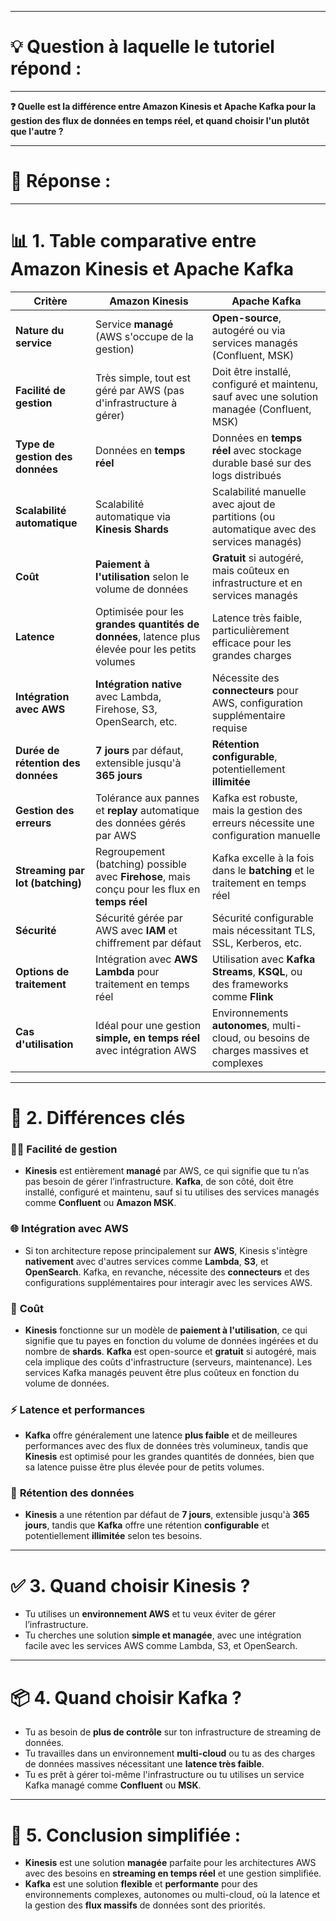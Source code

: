 ----------------------
# 💡 Question à laquelle le tutoriel répond :
----------------------

**❓ Quelle est la différence entre Amazon Kinesis et Apache Kafka pour la gestion des flux de données en temps réel, et quand choisir l'un plutôt que l'autre ?**

----------------------
# 📝 Réponse :
----------------------

# 📊 1. Table comparative entre Amazon Kinesis et Apache Kafka

| **Critère**                      | **Amazon Kinesis**                          | **Apache Kafka**                              |
|-----------------------------------|---------------------------------------------|-----------------------------------------------|
| **Nature du service**             | Service **managé** (AWS s'occupe de la gestion) | **Open-source**, autogéré ou via services managés (Confluent, MSK) |
| **Facilité de gestion**           | Très simple, tout est géré par AWS (pas d'infrastructure à gérer) | Doit être installé, configuré et maintenu, sauf avec une solution managée (Confluent, MSK) |
| **Type de gestion des données**   | Données en **temps réel** | Données en **temps réel** avec stockage durable basé sur des logs distribués |
| **Scalabilité automatique**       | Scalabilité automatique via **Kinesis Shards** | Scalabilité manuelle avec ajout de partitions (ou automatique avec des services managés) |
| **Coût**                          | **Paiement à l'utilisation** selon le volume de données | **Gratuit** si autogéré, mais coûteux en infrastructure et en services managés |
| **Latence**                       | Optimisée pour les **grandes quantités de données**, latence plus élevée pour les petits volumes | Latence très faible, particulièrement efficace pour les grandes charges |
| **Intégration avec AWS**          | **Intégration native** avec Lambda, Firehose, S3, OpenSearch, etc. | Nécessite des **connecteurs** pour AWS, configuration supplémentaire requise |
| **Durée de rétention des données**| **7 jours** par défaut, extensible jusqu'à **365 jours** | **Rétention configurable**, potentiellement **illimitée** |
| **Gestion des erreurs**           | Tolérance aux pannes et **replay** automatique des données gérés par AWS | Kafka est robuste, mais la gestion des erreurs nécessite une configuration manuelle |
| **Streaming par lot (batching)**  | Regroupement (batching) possible avec **Firehose**, mais conçu pour les flux en **temps réel** | Kafka excelle à la fois dans le **batching** et le traitement en temps réel |
| **Sécurité**                      | Sécurité gérée par AWS avec **IAM** et chiffrement par défaut | Sécurité configurable mais nécessitant TLS, SSL, Kerberos, etc. |
| **Options de traitement**         | Intégration avec **AWS Lambda** pour traitement en temps réel | Utilisation avec **Kafka Streams**, **KSQL**, ou des frameworks comme **Flink** |
| **Cas d'utilisation**             | Idéal pour une gestion **simple, en temps réel** avec intégration AWS | Environnements **autonomes**, multi-cloud, ou besoins de charges massives et complexes |

---

# 🔄 2. Différences clés

### 🧑‍💻 **Facilité de gestion**  
- **Kinesis** est entièrement **managé** par AWS, ce qui signifie que tu n’as pas besoin de gérer l’infrastructure. **Kafka**, de son côté, doit être installé, configuré et maintenu, sauf si tu utilises des services managés comme **Confluent** ou **Amazon MSK**.

### 🌐 **Intégration avec AWS**  
- Si ton architecture repose principalement sur **AWS**, Kinesis s'intègre **nativement** avec d'autres services comme **Lambda**, **S3**, et **OpenSearch**. Kafka, en revanche, nécessite des **connecteurs** et des configurations supplémentaires pour interagir avec les services AWS.

### 💸 **Coût**  
- **Kinesis** fonctionne sur un modèle de **paiement à l'utilisation**, ce qui signifie que tu payes en fonction du volume de données ingérées et du nombre de **shards**. **Kafka** est open-source et **gratuit** si autogéré, mais cela implique des coûts d'infrastructure (serveurs, maintenance). Les services Kafka managés peuvent être plus coûteux en fonction du volume de données.

### ⚡ **Latence et performances**  
- **Kafka** offre généralement une latence **plus faible** et de meilleures performances avec des flux de données très volumineux, tandis que **Kinesis** est optimisé pour les grandes quantités de données, bien que sa latence puisse être plus élevée pour de petits volumes.

### 📆 **Rétention des données**  
- **Kinesis** a une rétention par défaut de **7 jours**, extensible jusqu'à **365 jours**, tandis que **Kafka** offre une rétention **configurable** et potentiellement **illimitée** selon tes besoins.

---

# ✅ 3. Quand choisir Kinesis ?

- Tu utilises un **environnement AWS** et tu veux éviter de gérer l’infrastructure.
- Tu cherches une solution **simple et managée**, avec une intégration facile avec les services AWS comme Lambda, S3, et OpenSearch.

---

# 📦 4. Quand choisir Kafka ?

- Tu as besoin de **plus de contrôle** sur ton infrastructure de streaming de données.
- Tu travailles dans un environnement **multi-cloud** ou tu as des charges de données massives nécessitant une **latence très faible**.
- Tu es prêt à gérer toi-même l'infrastructure ou tu utilises un service Kafka managé comme **Confluent** ou **MSK**.

---

# 🎯 5. Conclusion simplifiée :
- **Kinesis** est une solution **managée** parfaite pour les architectures AWS avec des besoins en **streaming en temps réel** et une gestion simplifiée.
- **Kafka** est une solution **flexible** et **performante** pour des environnements complexes, autonomes ou multi-cloud, où la latence et la gestion des **flux massifs** de données sont des priorités.
